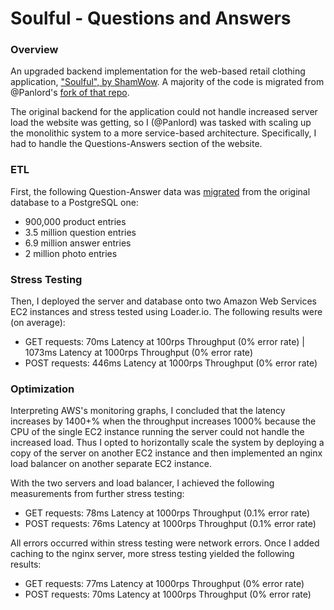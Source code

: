 # Soulful - Questions and Answers
### Overview
An upgraded backend implementation for the web-based retail clothing application, ["Soulful", by ShamWow](https://github.com/ShamWow-FEC/soulful). A majority of the code is migrated from @Panlord's [fork of that repo](https://github.com/Panlord/SDC-muppets-QnA).

The original backend for the application could not handle increased server load the website was getting, so I (@Panlord) was tasked with scaling up the monolithic system to a more service-based architecture. Specifically, I had to handle the Questions-Answers section of the website.

### ETL
First, the following Question-Answer data was [migrated](https://github.com/Panlord/SDC-muppets-QnA/blob/main/server/questionsAnswers/database/ETL/questionsAnswersETL.sql) from the original database to a PostgreSQL one:
- 900,000 product entries
- 3.5 million question entries
- 6.9 million answer entries
- 2 million photo entries

### Stress Testing
Then, I deployed the server and database onto two Amazon Web Services EC2 instances and stress tested using Loader.io. The following results were (on average):
- GET requests: 70ms Latency at 100rps Throughput (0% error rate) | 1073ms Latency at 1000rps Throughput (0% error rate)
- POST requests: 446ms Latency at 1000rps Throughput (0% error rate)

### Optimization
Interpreting AWS's monitoring graphs, I concluded that the latency increases by 1400+% when the throughput increases 1000% because the CPU of the single EC2 instance running the server could not handle the increased load. Thus I opted to horizontally scale the system by deploying a copy of the server on another EC2 instance and then implemented an nginx load balancer on another separate EC2 instance. 

With the two servers and load balancer, I achieved the following measurements from further stress testing:
- GET requests: 78ms Latency at 1000rps Throughput (0.1% error rate)
- POST requests: 76ms Latency at 1000rps Throughput (0.1% error rate)

All errors occurred within stress testing were network errors. Once I added caching to the nginx server, more stress testing yielded the following results:
- GET requests: 77ms Latency at 1000rps Throughput (0% error rate)
- POST requests: 70ms Latency at 1000rps Throughput (0% error rate)
